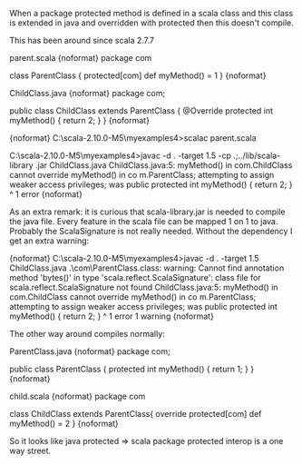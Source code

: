When a package protected method is defined in a scala class and this class is extended in java and overridden with protected then this doesn't compile.

This has been around since scala 2.7.7

parent.scala
{noformat}
package com

class ParentClass {
  protected[com] def myMethod() = 1
}
{noformat}


ChildClass.java
{noformat}
package com;

public class ChildClass extends ParentClass {
  @Override
  protected int myMethod() { return 2; }
}
{noformat}

{noformat}
C:\scala-2.10.0-M5\myexamples4>scalac parent.scala

C:\scala-2.10.0-M5\myexamples4>javac -d . -target 1.5 -cp .;../lib/scala-library
.jar ChildClass.java
ChildClass.java:5: myMethod() in com.ChildClass cannot override myMethod() in co
m.ParentClass; attempting to assign weaker access privileges; was public
  protected int myMethod() { return 2; }
                ^
1 error
{noformat}

As an extra remark: it is curious that scala-library.jar is needed to compile the java file. Every feature in the scala file can be mapped 1 on 1 to java. Probably the ScalaSignature is not really needed. Without the dependency I get an extra warning:

{noformat}
C:\scala-2.10.0-M5\myexamples4>javac -d . -target 1.5 ChildClass.java
.\com\ParentClass.class: warning: Cannot find annotation method 'bytes()' in type 'scala.reflect.ScalaSignature': class file for scala.reflect.ScalaSignature not found
ChildClass.java:5: myMethod() in com.ChildClass cannot override myMethod() in co
m.ParentClass; attempting to assign weaker access privileges; was public
  protected int myMethod() { return 2; }
                ^
1 error
1 warning
{noformat}

The other way around compiles normally:

ParentClass.java
{noformat}
package com;

public class ParentClass {
  protected int myMethod() { return 1; }
}
{noformat}

child.scala
{noformat}
package com

class ChildClass extends ParentClass{
  override protected[com] def myMethod() = 2
}
{noformat}

So it looks like java protected => scala package protected interop is a one way street.

